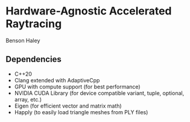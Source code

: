 # Hardware-Agnostic Accelerated Raytracing
Benson Haley

## Dependencies
- C++20
- Clang extended with AdaptiveCpp
- GPU with compute support (for best performance)
- NVIDIA CUDA Library (for device compatible variant, tuple, optional, array, etc.)
- Eigen (for efficient vector and matrix math)
- Happly (to easily load triangle meshes from PLY files)
